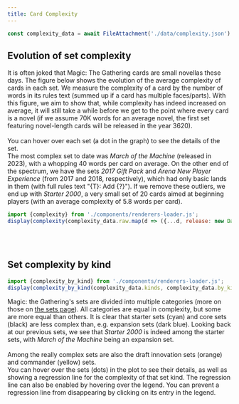 ```yaml
---
title: Card Complexity
---
```


```js
const complexity_data = await FileAttachment('./data/complexity.json').json();
```

## Evolution of set complexity
<div>
It is often joked that Magic: The Gathering cards are small novellas these days. 
The figure below shows the evolution of the average complexity of cards in each set.
We measure the complexity of a card by the number of words in its rules text (summed up if a card has multiple faces/parts).
With this figure, we aim to show that, while complexity has indeed increased on average, it will still take a while before we get to the point where every card is a novel (if we assume 70K words for an average novel, the first set featuring novel-length cards will be released in the year 3620).
</div>
<br>
<div>
You can hover over each set (a dot in the graph) to see the details of the set.<br>
The most complex set to date was <i>March of the Machine</i> (released in 2023), with a whopping 40 words per card on average.
On the other end of the spectrum, we have the sets <i>2017 Gift Pack</i> and <i>Arena New Player Experience</i> (from 2017 and 2018, respectively), which had only basic lands in them (with full rules text "{T}: Add {?}").
If we remove these outliers, we end up with <i>Starter 2000</i>, a very small set of 20 cards aimed at beginning players (with an average complexity of 5.8 words per card).
</div>

```js
import {complexity} from './components/renderers-loader.js';
display(complexity(complexity_data.raw.map(d => ({...d, release: new Date(d.release)}))));
```

<br><br>

## Set complexity by kind
```js
import {complexity_by_kind} from './components/renderers-loader.js';
display(complexity_by_kind(complexity_data.kinds, complexity_data.by_kind));
```

<div>
Magic: the Gathering's sets are divided into multiple categories (more on those on <a href="sets">the sets page</a>).
All categories are equal in complexity, but some are more equal than others.
It is clear that starter sets (cyan) and core sets (black) are less complex than, e.g. expansion sets (dark blue).
Looking back at our previous sets, we see that <i>Starter 2000</i> is indeed among the starter sets, with <i>March of the Machine</i> being an expansion set.
</div>
<br>
<div>
Among the really complex sets are also the draft innovation sets (orange) and commander (yellow) sets. <br>
You can hover over the sets (dots) in the plot to see their details, as well as showing a regression line for the complexity of that set kind.
The regression line can also be enabled by hovering over the legend.
You can prevent a regression line from disappearing by clicking on its entry in the legend.
</div>